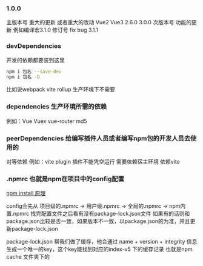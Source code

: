 ### 1.0.0
主版本号 重大的更新 或者重大的改动 Vue2 Vue3  2.6.0 3.0.0
次版本号 功能的更新 例如编译宏3.1.0
修订号 fix bug 3.1.1

### devDependencies
开发的依赖都要装到这里
```sh
npm i 包名 --save-dev
npm i 包名 -D
```
比如说webpack vite rollup 生产环境下不需要

### dependencies 生产环境所需的依赖
例如：Vue Vuex vue-router md5

### peerDependencies 给编写插件人员或者编写npm包的开发人员去使用的
对等依赖
例如：vite plugin 插件不能凭空运行 需要依赖宿主环境 依赖vite

### .npmrc 也就是npm在项目中的config配置
[npm install 原理](https://juejin.cn/post/7261119531891490877)

config会先从 项目级的.npmrc -> 用户级.npmrc -> 全局的.npmrc -> npm内置.npmrc
找完配置文件之后看有没有package-lock.json文件 如果有的话则和package.json比较是否一致，如果版本不一致，以package.json的为准，并且更新package-lock.json

package-lock.json 帮我们做了缓存，他会通过 name + version + integrity 信息生成一个唯一的key，这个key能找到对应的index-v5 下的缓存记录 也就是npm cache 文件夹下的
